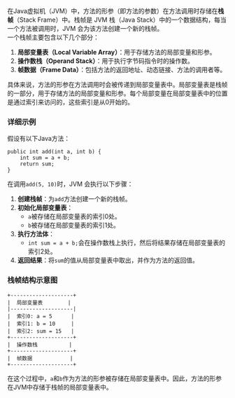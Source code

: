 在Java虚拟机（JVM）中，方法的形参（即方法的参数）在方法调用时存储在**栈帧**（Stack Frame）中。栈帧是 JVM 栈（Java Stack）中的一个数据结构，每当一个方法被调用时，JVM 会为该方法创建一个新的栈帧。<br />一个栈帧主要包含以下几个部分：

1. **局部变量表（Local Variable Array）**：用于存储方法的局部变量和形参。
2. **操作数栈（Operand Stack）**：用于执行字节码指令时的操作数。
3. **帧数据（Frame Data）**：包括方法的返回地址、动态链接、方法的调用者等。

具体来说，方法的形参在方法调用时会被传递到局部变量表中。局部变量表是栈帧的一部分，用于存储方法的局部变量和形参。每个局部变量在局部变量表中的位置是通过索引来访问的，这些索引是从0开始的。
### 详细示例
假设有以下Java方法：
```
public int add(int a, int b) {
    int sum = a + b;
    return sum;
}
```
在调用`add(5, 10)`时，JVM 会执行以下步骤：

1. **创建栈帧**：为`add`方法创建一个新的栈帧。
2. **初始化局部变量表**：
   - `a`被存储在局部变量表的索引0处。
   - `b`被存储在局部变量表的索引1处。
3. **执行方法体**：
   - `int sum = a + b;`会在操作数栈上执行，然后将结果存储在局部变量表的索引2处。
4. **返回结果**：将`sum`的值从局部变量表中取出，并作为方法的返回值。
### 栈帧结构示意图
```
+--------------------+
|  局部变量表        |
|--------------------|
|  索引0: a = 5      |
|  索引1: b = 10     |
|  索引2: sum = 15   |
+--------------------+
|  操作数栈          |
+--------------------+
|  帧数据            |
+--------------------+
```
在这个过程中，`a`和`b`作为方法的形参被存储在局部变量表中。因此，方法的形参在JVM中存储于栈帧的局部变量表中。
